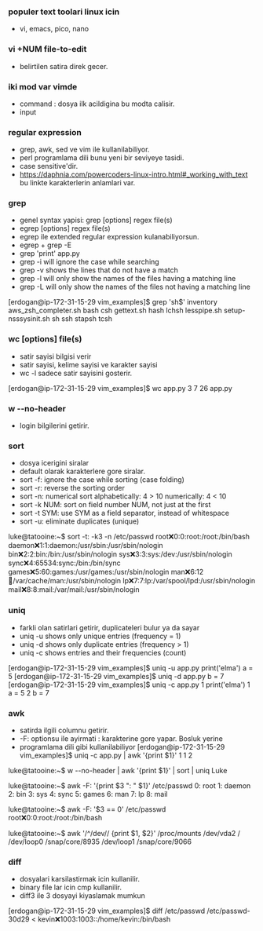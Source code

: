 ### populer text toolari linux icin
- vi, emacs, pico, nano

### vi +NUM file-to-edit
- belirtilen satira direk gecer.

### iki mod var vimde
- command : dosya ilk acildigina bu modta calisir.
- input

### regular expression
- grep, awk, sed ve vim ile kullanilabiliyor.
- perl programlama dili bunu yeni bir seviyeye tasidi.
- case sensitive'dir.
- https://daphnia.com/powercoders-linux-intro.html#_working_with_text bu linkte karakterlerin anlamlari var.

### grep
- genel syntax yapisi: grep [options] regex file(s)
- egrep [options] regex file(s)
- egrep ile extended regular expression kulanabiliyorsun.
- egrep + grep -E
- grep 'print' app.py
- grep -i will ignore the case while searching
- grep -v shows the lines that do not have a match
- grep -l will only show the names of the files having a matching line
- grep -L will only show the names of the files not having a matching line

[erdogan@ip-172-31-15-29 vim_examples]$ grep 'sh$' inventory
aws_zsh_completer.sh
bash
csh
gettext.sh
hash
lchsh
lesspipe.sh
setup-nsssysinit.sh
sh
ssh
stapsh
tcsh


### wc [options] file(s)
- satir sayisi bilgisi verir
- satir sayisi, kelime sayisi ve karakter sayisi
- wc -l sadece satir sayisini gosterir.

[erdogan@ip-172-31-15-29 vim_examples]$ wc app.py
 3  7 26 app.py

### w --no-header
- login bilgilerini getirir.

### sort
- dosya icerigini siralar
- default olarak karakterlere gore siralar.
- sort -f: ignore the case while sorting (case folding)
- sort -r: reverse the sorting order
- sort -n: numerical sort alphabetically: 4 > 10 numerically: 4 < 10
- sort -k NUM: sort on field number NUM, not just at the first
- sort -t SYM: use SYM as a field separator, instead of whitespace
- sort -u: eliminate duplicates (unique)

luke@tatooine:~$ sort -t: -k3 -n /etc/passwd
root:x:0:0:root:/root:/bin/bash
daemon:x:1:1:daemon:/usr/sbin:/usr/sbin/nologin
bin:x:2:2:bin:/bin:/usr/sbin/nologin
sys:x:3:3:sys:/dev:/usr/sbin/nologin
sync:x:4:65534:sync:/bin:/bin/sync
games:x:5:60:games:/usr/games:/usr/sbin/nologin
man:x:6:12:man:/var/cache/man:/usr/sbin/nologin
lp:x:7:7:lp:/var/spool/lpd:/usr/sbin/nologin
mail:x:8:8:mail:/var/mail:/usr/sbin/nologin

### uniq
- farkli olan satirlari getirir, duplicateleri bulur ya da sayar
- uniq -u shows only unique entries (frequency = 1)
- uniq -d shows only duplicate entries (frequency > 1)
- uniq -c shows entries and their frequencies (count)

[erdogan@ip-172-31-15-29 vim_examples]$ uniq -u app.py
print('elma')
a = 5
[erdogan@ip-172-31-15-29 vim_examples]$ uniq -d app.py
b = 7
[erdogan@ip-172-31-15-29 vim_examples]$ uniq -c app.py
      1 print('elma')
      1 a = 5
      2 b = 7

### awk
- satirda ilgili columnu getirir.
- -F: optionsu ile ayirmati : karakterine gore yapar. Bosluk yerine
- programlama dili gibi kullanilabiliyor
[erdogan@ip-172-31-15-29 vim_examples]$ uniq -c app.py | awk '{print $1}'
1
1
2

luke@tatooine:~$ w --no-header | awk '{print $1}' | sort | uniq
Luke

luke@tatooine:~$ awk -F: '{print $3 ": " $1}' /etc/passwd
0: root
1: daemon
2: bin
3: sys
4: sync
5: games
6: man
7: lp
8: mail

luke@tatooine:~$ awk -F: '$3 == 0' /etc/passwd
root:x:0:0:root:/root:/bin/bash

luke@tatooine:~$ awk '/^\/dev\// {print $1, $2}' /proc/mounts
/dev/vda2 /
/dev/loop0 /snap/core/8935
/dev/loop1 /snap/core/9066

### diff
- dosyalari karsilastirmak icin kullanilir.
- binary file lar icin cmp kullanilir.
- diff3 ile 3 dosyayi kiyaslamak mumkun

[erdogan@ip-172-31-15-29 vim_examples]$ diff /etc/passwd /etc/passwd-
30d29
< kevin:x:1003:1003::/home/kevin:/bin/bash

